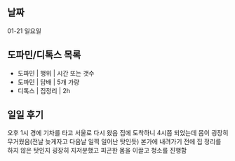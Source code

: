 ## 날짜
 01-21 일요일
 ## 도파민/디톡스 목록
 - 도파민 | 행위 | 시간 또는 갯수
 - 도파민 | 담배 | 5개 가량
 - 디톡스 | 집정리 | 2h

 ## 일일 후기
 오후 1시 경에 기차를 타고 서울로 다시 왔음 집에 도착하니 4시쯤 되었는데 몸이 굉장히 무거웠음(전날 늦게자고 다음날 일찍 일어난 탓인듯)
 본가에 내려가기 전에 집 정리를 하지 않은 탓인지 굉장히 지저분했고 피곤한 몸을 이끌고 청소를 진행함
